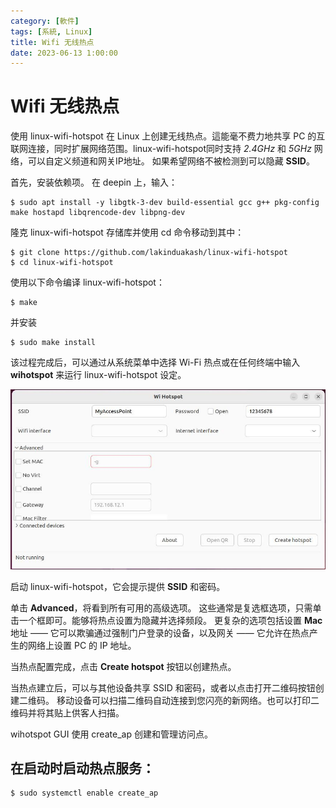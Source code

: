 ```yaml
---
category: [軟件]
tags: [系統, Linux]
title: Wifi 无线热点 
date: 2023-06-13 1:00:00
---
```



# Wifi 无线热点

使用 linux-wifi-hotspot 在 Linux 上创建无线热点。這能毫不费力地共享 PC 的互联网连接，同时扩展网络范围。linux-wifi-hotspot同时支持 *2.4GHz* 和 *5GHz* 网络，可以自定义频道和网关IP地址。 如果希望网络不被检测到可以隐藏 **SSID**。

首先，安装依赖项。 在 deepin 上，输入：

```
$ sudo apt install -y libgtk-3-dev build-essential gcc g++ pkg-config make hostapd libqrencode-dev libpng-dev
```

隆克 linux-wifi-hotspot 存储库并使用 cd 命令移动到其中：

```
$ git clone https://github.com/lakinduakash/linux-wifi-hotspot
$ cd linux-wifi-hotspot
```

使用以下命令编译 linux-wifi-hotspot：

```
$ make
```

并安装

```
$ sudo make install
```

该过程完成后，可以通过从系统菜单中选择 Wi-Fi 热点或在任何终端中输入 **wihotspot** 来运行 linux-wifi-hotspot 设定。


![wifi](../assets/img/linux/hotspot.jpg)



启动 linux-wifi-hotspot，它会提示提供 **SSID** 和密码。

单击 **Advanced**，将看到所有可用的高级选项。 这些通常是复选框选项，只需单击一个框即可。能够将热点设置为隐藏并选择频段。 更复杂的选项包括设置 **Mac** 地址 —— 它可以欺骗通过强制门户登录的设备，以及网关 —— 它允许在热点产生的网络上设置 PC 的 IP 地址。

当热点配置完成，点击 **Create hotspot** 按钮以创建热点。

当热点建立后，可以与其他设备共享 SSID 和密码，或者以点击打开二维码按钮创建二维码。 移动设备可以扫描二维码自动连接到您闪亮的新网络。也可以打印二维码并将其贴上供客人扫描。


wihotspot GUI 使用 create_ap 创建和管理访问点。

## 在启动时启动热点服务：

```
$ sudo systemctl enable create_ap
```
